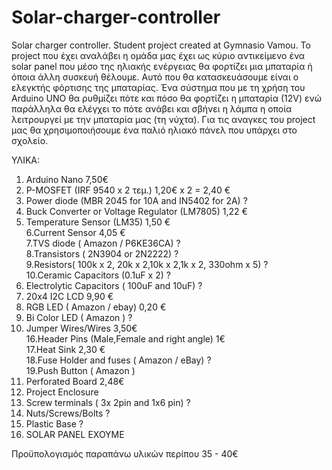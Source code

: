 # Solar-charger-controller
Solar charger controller. Student project created at Gymnasio Vamou. 
Το project που έχει αναλάβει η ομάδα μας έχει ως κύριο αντικείμενο ένα solar panel που μέσο της ηλιακής ενέργειας θα φορτίζει μια μπαταρία ή όποια άλλη συσκευή θέλουμε. Αυτό που θα κατασκευάσουμε είναι ο ελεγκτής φόρτισης της μπαταρίας. Ένα σύστημα που με τη χρήση του Arduino UNO θα ρυθμίζει πότε και πόσο θα φορτίζει η μπαταρία (12V) ενώ παράλληλα θα ελέγχει το πότε ανάβει και σβήνει η λάμπα η οποία λειτρουργεί με την μπαταρία μας (τη νύχτα). Για τις αναγκες του project μας θα χρησιμοποιήσουμε ένα παλιό ηλιακό πάνελ που υπάρχει στο σχολείο.

ΥΛΙΚΑ:

1. Arduino Nano   7,50€ 
2. P-MOSFET (IRF 9540 x 2 τεμ.)   1,20€ x 2 = 2,40 € 
3. Power diode (MBR 2045 for 10A   and   IN5402 for 2A)  ? 
4. Buck Converter   or Voltage Regulator (LM7805)   1,22 € 
5. Temperature Sensor (LM35)   1,50 €  
6.Current Sensor 4,05 €   
7.TVS diode ( Amazon / P6KE36CA)   ?   
8.Transistors ( 2N3904 or 2N2222)  ?  
9.Resistors( 100k x 2, 20k x 2,10k x 2,1k x 2, 330ohm x 5) ?  
10.Ceramic Capacitors (0.1uF x 2) ?		   
11. Electrolytic Capacitors ( 100uF and 10uF) ?    
12. 20x4 I2C LCD 9,90 €    
13. RGB LED ( Amazon / ebay)  0,20 €    
14. Bi Color LED ( Amazon ) ?    
15. Jumper Wires/Wires  3,50€    
16.Header Pins (Male,Female and right angle)  1€    
17.Heat Sink 2,30 €    
18.Fuse Holder and fuses ( Amazon / eBay) ?    
19.Push Button ( Amazon )  
20. Perforated Board   2,48€  
21. Project Enclosure  
22. Screw terminals ( 3x 2pin and 1x6 pin) ?  
23. Nuts/Screws/Bolts  ?  
24. Plastic Base   ?  
25. SOLAR PANEL   ΕΧΟΥΜΕ  

Προϋπολογισμός παραπάνω υλικών περίπου  35 - 40€ 
